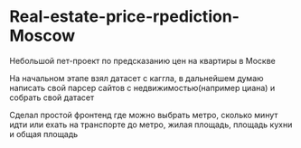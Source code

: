 # Real-estate-price-rpediction-Moscow

Небольшой пет-проект по предсказанию цен на квартиры в Москве

На начальном этапе взял датасет с каггла, в дальнейшем думаю написать свой парсер сайтов с недвижимостью(например циана) и собрать свой датасет

Сделал простой фронтенд где можно выбрать метро, сколько минут идти или ехать на транспорте до метро, жилая площадь, площадь кухни и общая площадь
